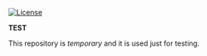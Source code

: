 [![License](https://img.shields.io/badge/License-MIT%20v1-blue.svg)](https://spdx.org/licenses/MIT.html#licenseText)   

**TEST**

This repository is *temporary* and it is used just for testing.
